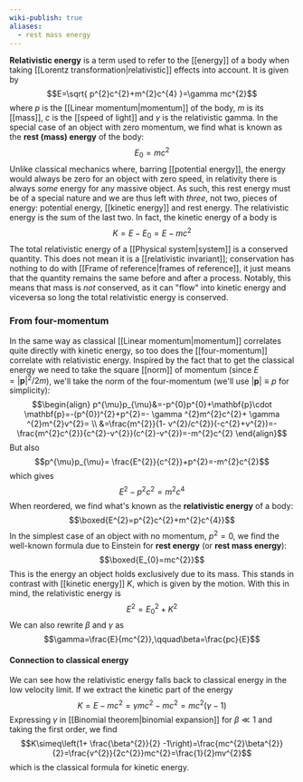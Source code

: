 ```yaml
---
wiki-publish: true
aliases:
  - rest mass energy
---
```

**Relativistic energy** is a term used to refer to the [[energy]] of a body when taking [[Lorentz transformation|relativistic]] effects into account. It is given by
$$E=\sqrt{ p^{2}c^{2}+m^{2}c^{4} }=\gamma mc^{2}$$
where $p$ is the [[Linear momentum|momentum]] of the body, $m$ is its [[mass]], $c$ is the [[speed of light]] and $\gamma$ is the relativistic gamma. In the special case of an object with zero momentum, we find what is known as the **rest (mass) energy** of the body:
$$E_{0}=mc^{2}$$
Unlike classical mechanics where, barring [[potential energy]], the energy would always be zero for an object with zero speed, in relativity there is always *some* energy for any massive object. As such, this rest energy must be of a special nature and we are thus left with *three*, not two, pieces of energy: potential energy, [[kinetic energy]] and rest energy. The relativistic energy is the sum of the last two. In fact, the kinetic energy of a body is
$$K=E-E_{0}=E-mc^{2}$$
The total relativistic energy of a [[Physical system|system]] is a conserved quantity. This does not mean it is a [[relativistic invariant]]; conservation has nothing to do with [[Frame of reference|frames of reference]], it just means that the quantity remains the same before and after a process. Notably, this means that mass is *not* conserved, as it can "flow" into kinetic energy and viceversa so long the total relativistic energy is conserved.
### From four-momentum
In the same way as classical [[Linear momentum|momentum]] correlates quite directly with kinetic energy, so too does the [[four-momentum]] correlate with relativistic energy. Inspired by the fact that to get the classical energy we need to take the square [[norm]] of momentum (since $E=\lvert \mathbf{p} \rvert^{2}/2m$), we'll take the norm of the four-momentum (we'll use $\lvert \mathbf{p} \rvert\equiv p$ for simplicity):
$$\begin{align}
p^{\mu}p_{\mu}&=-p^{0}p^{0}+\mathbf{p}\cdot \mathbf{p}=-(p^{0})^{2}+p^{2}=- \gamma ^{2}m^{2}c^{2}+ \gamma ^{2}m^{2}v^{2}= \\
&=\frac{m^{2}}{1- v^{2}/c^{2}}(-c^{2}+v^{2})=-\frac{m^{2}c^{2}}{c^{2}-v^{2}}(c^{2}-v^{2})=-m^{2}c^{2}
\end{align}$$
But also
$$p^{\mu}p_{\mu}= \frac{E^{2}}{c^{2}}+p^{2}=-m^{2}c^{2}$$
which gives
$$E^{2}-p^{2}c^{2}=m^{2}c^{4}$$
When reordered, we find what's known as the **relativistic energy** of a body:
$$\boxed{E^{2}=p^{2}c^{2}+m^{2}c^{4}}$$
In the simplest case of an object with no momentum, $p^{2}=0$, we find the well-known formula due to Einstein for **rest energy** (or **rest mass energy**):
$$\boxed{E_{0}=mc^{2}}$$
This is the energy an object holds exclusively due to its mass. This stands in contrast with [[kinetic energy]] $K$, which is given by the motion. With this in mind, the relativistic energy is
$$E^{2}=E_{0}^{2}+K^{2}$$
We can also rewrite $\beta$ and $\gamma$ as
$$\gamma=\frac{E}{mc^{2}},\qquad\beta=\frac{pc}{E}$$
#### Connection to classical energy
We can see how the relativistic energy falls back to classical energy in the low velocity limit. If we extract the kinetic part of the energy
$$K=E-mc^{2}=\gamma mc^{2} -mc^{2}=mc^{2}(\gamma-1)$$
Expressing $\gamma$ in [[Binomial theorem|binomial expansion]] for $\beta\ll1$ and taking the first order, we find
$$K\simeq\left(1+ \frac{\beta^{2}}{2} -1\right)=\frac{mc^{2}\beta^{2}}{2}=\frac{v^{2}}{2c^{2}}mc^{2}=\frac{1}{2}mv^{2}$$
which is the classical formula for kinetic energy.